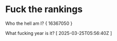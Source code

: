 # Fuck the rankings

Who the hell am I?
{ 16367050 }

What fucking year is it?
[ 2025-03-25T05:56:40Z ]
